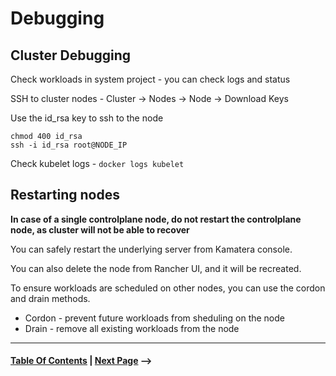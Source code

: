 # Debugging

## Cluster Debugging

Check workloads in system project - you can check logs and status

SSH to cluster nodes - Cluster -> Nodes -> Node -> Download Keys

Use the id_rsa key to ssh to the node

```
chmod 400 id_rsa
ssh -i id_rsa root@NODE_IP
```

Check kubelet logs - `docker logs kubelet`

## Restarting nodes

**In case of a single controlplane node, do not restart the controlplane node, as cluster will not be able to recover**

You can safely restart the underlying server from Kamatera console.

You can also delete the node from Rancher UI, and it will be recreated.

To ensure workloads are scheduled on other nodes, you can use the cordon and drain methods.

* Cordon - prevent future workloads from sheduling on the node
* Drain - remove all existing workloads from the node

--------------------
#### [Table Of Contents](../README.md) | [Next Page](Cluster%20Autoscaler.md) ⟶

